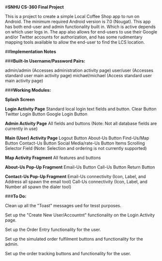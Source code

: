 #**SNHU CS-360 Final Project**

This is a project to create a simple Local Coffee Shop app to run on Android.  The minimum
required Android version is 7.0 (Nougat).  This app has both end-user and admin functionality
built in.  Which is active depends on which user logs in.  The app also allows for end-users
to use their Google and/or Twitter accounts for authorization, and has some rudimentary mapping
tools available to allow the end-user to find the LCS location.



##**Implementation Notes**


###**Built-In Username/Password Pairs:**

admin/admin     (Accesses administration activity page)
user/user       (Accesses standard user main activity page)
michael/michael (Access standard user main activity page)



###**Working Modules:**

**Splash Screen**

**Login Activity Page**
    Standard local login text fields and button.
    Clear Button
    Twitter Login Button
    Google Login Button

**Admin Activity Page**
    All fields and buttons
    (Note: Not all database fields are currently in use)

**Main (User) Activity Page**
    Logout Button
    About-Us Button
    Find-Us/Map Button
    Contact-Us Button
    Social Media/rate-Us Button
    Items Scrolling Selector Field
    (Note: Selection and ordering is not currently supported)

**Map Activity Fragment**
    All features and buttons

**About-Us Pop-Up Fragment**
    Email-Us Button
    Call-Us Button
    Return Button

**Contact-Us Pop-Up Fragment**
    Email-Us connectivity (Icon, Label, and Address all spawn the email tool)
    Call-Us connectivity (Icon, Label, and Number all spawn the dialer tool)



###**To Do:**

Clean up all the "Toast" messages ued for tesst purposes.

Set up the "Create New User/Accountnt" functionality on the Login Activity page.

Set up the Order Entry functionality for the user.

Set up the simulated order fulfilment buttons and functionality for the admin.

Set up the order tracking buttons and functionality for the user.




